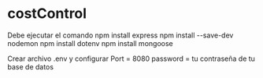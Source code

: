 # costControl

Debe ejecutar el comando npm install express
npm install --save-dev nodemon
npm install dotenv
npm install mongoose

Crear archivo .env y configurar 
Port = 8080
password = tu contraseña de tu base de datos
